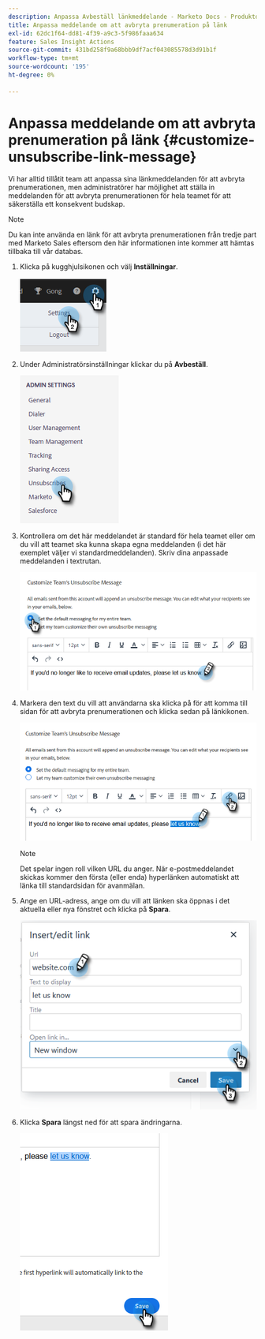 ```yaml
---
description: Anpassa Avbeställ länkmeddelande - Marketo Docs - Produktdokumentation
title: Anpassa meddelande om att avbryta prenumeration på länk
exl-id: 62dc1f64-dd81-4f39-a9c3-5f986faaa634
feature: Sales Insight Actions
source-git-commit: 431bd258f9a68bbb9df7acf043085578d3d91b1f
workflow-type: tm+mt
source-wordcount: '195'
ht-degree: 0%

---
```


# Anpassa meddelande om att avbryta prenumeration på länk {#customize-unsubscribe-link-message}

Vi har alltid tillåtit team att anpassa sina länkmeddelanden för att avbryta prenumerationen, men administratörer har möjlighet att ställa in meddelanden för att avbryta prenumerationen för hela teamet för att säkerställa ett konsekvent budskap.

>[!NOTE]
>
>Du kan inte använda en länk för att avbryta prenumerationen från tredje part med Marketo Sales eftersom den här informationen inte kommer att hämtas tillbaka till vår databas.

1. Klicka på kugghjulsikonen och välj **Inställningar**.

   ![](assets/customize-unsubscribe-link-message-1.png)

1. Under Administratörsinställningar klickar du på **Avbeställ**.

   ![](assets/customize-unsubscribe-link-message-2.png)

1. Kontrollera om det här meddelandet är standard för hela teamet eller om du vill att teamet ska kunna skapa egna meddelanden (i det här exemplet väljer vi standardmeddelanden). Skriv dina anpassade meddelanden i textrutan.

   ![](assets/customize-unsubscribe-link-message-3.png)

1. Markera den text du vill att användarna ska klicka på för att komma till sidan för att avbryta prenumerationen och klicka sedan på länkikonen.

   ![](assets/customize-unsubscribe-link-message-4.png)

   >[!NOTE]
   >
   >Det spelar ingen roll vilken URL du anger. När e-postmeddelandet skickas kommer den första (eller enda) hyperlänken automatiskt att länka till standardsidan för avanmälan.

1. Ange en URL-adress, ange om du vill att länken ska öppnas i det aktuella eller nya fönstret och klicka på **Spara**.

   ![](assets/customize-unsubscribe-link-message-5.png)

1. Klicka **Spara** längst ned för att spara ändringarna.

   ![](assets/customize-unsubscribe-link-message-6.png)
